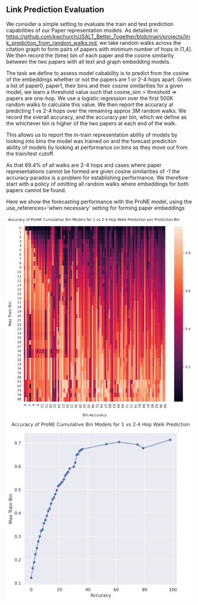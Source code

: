 ## Link Prediction Evaluation

We consider a simple setting to evaluate the train and test prediction capabilities of our Paper representation models.
As detailed in https://github.com/kwchurch/JSALT_Better_Together/blob/main/projects/link_prediction_from_random_walks.md, we take random walks across the citation graph to form pairs of papers with minimum number of hops in [1,4]. We then record the (time) bin of each paper and the cosine similarity between the two papers with all text and graph embedding models. 

The task we define to assess model cabability is to predict from the cosine of the embeddings whether or not the papers are 1 or 2-4 hops apart. Given a list of paper0, paper1, their bins and their cosine similarities for a given model, we learn a threshold value such that cosine_sim > threshold => papers are one-hop. We use a logistic regression over the first 500K random walks to calculate this value. We then report the accuracy at predicting 1 vs 2-4 hops over the remaining approx 3M random walks. We record the overall accuracy, and the accuracy per bin, which we define as the whichever bin is higher of the two papers at each end of the walk.

This allows us to report the in-train representation ability of models by looking into bins the model was trained on and the forecast prediciton ability of models by looking at performance on bins as they move out from the train/test cutoff. 

As that 69.4% of all walks are 2-4 hops and cases where paper representations cannot be formed are given cosine similarities of -1 the accuracy paradox is a problem for establishing performance. We therefore start with a policy of omitting all random walks where embeddings for both papers cannot be found.

Here we show the forecasting performance with the ProNE model, using the use_references='when necessary' setting for forming paper embeddings 

<img src="prone_when_necessary_heatmap.jpg" alt="Heatmap Plot of ProNE Forecasting" width="600" />
<img src="prone_when_necessary_lineplot.jpg" alt="Training Bins vs Overall Accuracy" width="600" />
